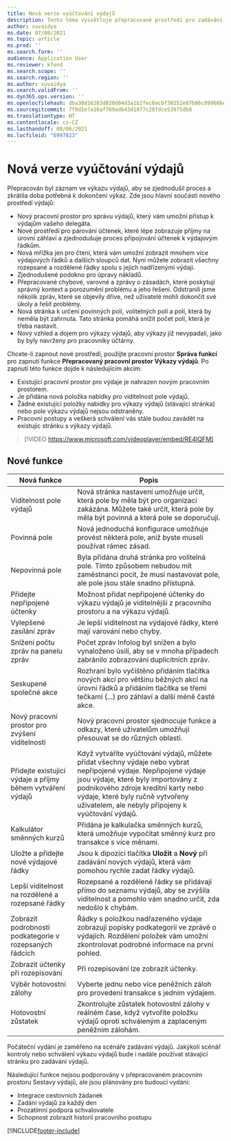 ```yaml
---
title: Nová verze vyúčtování výdajů
description: Tento téma vysvětluje přepracované prostředí pro zadávání vyúčtování výdajů.
author: suvaidya
ms.date: 07/08/2021
ms.topic: article
ms.prod: ''
ms.search.form: ''
audience: Application User
ms.reviewer: kfend
ms.search.scope: ''
ms.search.region: ''
ms.author: suvaidya
ms.search.validFrom: ''
ms.dyn365.ops.version: ''
ms.openlocfilehash: dba30d16283d820d04d3a1b2fec0acbf30252e87b86c899686ef4df0985ae6ee
ms.sourcegitcommit: 7f8d1e7a16af769adb43d1877c28fdce53975db8
ms.translationtype: HT
ms.contentlocale: cs-CZ
ms.lasthandoff: 08/06/2021
ms.locfileid: "6997823"
---
```

# <a name="expense-reports-reimagined"></a>Nová verze vyúčtování výdajů

Přepracován byl záznam ve výkazu výdajů, aby se zjednodušil proces a zkrátila doba potřebná k dokončení výkaz. Zde jsou hlavní součásti nového prostředí výdajů:

- Nový pracovní prostor pro správu výdajů, který vám umožní přístup k výdajům vašeho delegáta.
- Nové prostředí pro párování účtenek, které lépe zobrazuje příjmy na úrovni záhlaví a zjednodušuje proces připojování účtenek k výdajovým řádkům.
- Nová mřížka jen pro čtení, která vám umožní zobrazit mnohem více výdajových řádků a dalších sloupců dat. Nyní můžete zobrazit všechny rozepsané a rozdělené řádky spolu s jejich nadřízenými výdaji.
- Zjednodušené podokno pro úpravy nákladů.
- Přepracované chybové, varovné a zprávy o zásadách, které poskytují správný kontext a porozumění problému a jeho řešení. Odstranili jsme několik zpráv, které se objevily dříve, než uživatelé mohli dokončit své úkoly a řešit problémy.
- Nová stránka k určení povinných polí, volitelných polí a polí, která by neměla být zahrnuta. Tato stránka pomáhá snížit počet polí, která je třeba nastavit.
- Nový vzhled a dojem pro výkazy výdajů, aby výkazy již nevypadali, jako by byly navrženy pro pracovníky účtárny.

Chcete-li zapnout nové prostředí, použijte pracovní prostor **Správa funkcí** pro zapnutí funkce **Přepracovaný pracovní prostor Výkazy výdajů**. Po zapnutí této funkce dojde k následujícím akcím:

- Existující pracovní prostor pro výdaje je nahrazen novým pracovním prostorem.
- Je přidána nová položka nabídky pro viditelnost pole výdajů.
- Žádné existující položky nabídky pro výkazy výdajů (stávající stránka) nebo pole výkazu výdajů nejsou odstraněny.
- Pracovní postupy a veškerá schválení vás stále budou zavádět na existujíc stránku s výkazy výdajů.

> [!VIDEO https://www.microsoft.com/videoplayer/embed/RE4IQFM]

## <a name="new-features"></a>Nové funkce

| Nová funkce | Popis |
|---|----|
| Viditelnost pole výdajů | Nová stránka nastavení umožňuje určit, která pole by měla být pro organizaci zakázána. Můžete také určit, která pole by měla být povinná a která pole se doporučují. |
| Povinná pole | Nová jednoduchá konfigurace umožňuje provést některá pole, aniž byste museli používat rámec zásad. |
| Nepovinná pole | Byla přidána druhá stránka pro volitelná pole. Tímto způsobem nebudou mít zaměstnanci pocit, že musí nastavovat pole, ale pole jsou stále snadno přístupná. |
| Přidejte nepřipojené účtenky | Možnost přidat nepřipojené účtenky do výkazu výdajů je viditelnější z pracovního prostoru a na výkazu výdajů. |
| Vylepšené zasílání zpráv | Je lepší viditelnost na výdajové řádky, které mají varování nebo chyby. |
| Snížení počtu zpráv na panelu zpráv| Počet zpráv Infolog byl snížen a bylo vynaloženo úsilí, aby se v mnoha případech zabránilo zobrazování duplicitních zpráv. |
| Seskupené společné akce | Rozhraní bylo vyčištěno přidáním tlačítka nových akcí pro většinu běžných akcí na úrovni řádků a přidáním tlačítka se třemi tečkami (...) pro záhlaví a další méně časté akce. |
| Nový pracovní prostor pro zvýšení viditelnosti | Nový pracovní prostor sjednocuje funkce a odkazy, které uživatelům umožňují přesouvat se do různých oblastí. |
| Přidejte existující výdaje a příjmy během vytváření výdajů | Když vytváříte vyúčtování výdajů, můžete přidat všechny výdaje nebo vybrat nepřipojené výdaje. Nepřipojené výdaje jsou výdaje, které byly importovány z podnikového zdroje kreditní karty nebo výdaje, které byly ručně vytvořeny uživatelem, ale nebyly připojeny k vyúčtování výdajů.|
| Kalkulátor směnných kurzů | Přidána je kalkulačka směnných kurzů, která umožňuje vypočítat směnný kurz pro transakce s více měnami. |
| Uložte a přidejte nové výdajové řádky | Jsou k dipozici tlačítka **Uložit** a **Nový** při zadávání nových výdajů, která vám pomohou rychle zadat řádky výdajů. |
| Lepší viditelnost na rozdělené a rozepsané řádky | Rozepsané a rozdělené řádky se přidávají přímo do seznamu výdajů, aby se zvýšila viditelnost a pomohlo vám snadno určit, zda nedošlo k chybám. |
| Zobrazit podrobnosti podkategorie v rozepsaných řádcích | Řádky s položkou nadřazeného výdaje zobrazují popisky podkategorií ve zprávě o výdajích. Rozdělení položek vám umožní zkontrolovat podrobné informace na první pohled.|
| Zobrazit účtenky při rozepisování | Při rozepisování lze zobrazit účtenky. |
| Výběr hotovostní zálohy | Vyberte jednu nebo více peněžních záloh pro provedení transakce s jedním výdajem. |
| Hotovostní zůstatek | Zkontrolujte zůstatek hotovostní zálohy v reálném čase, když vytvoříte položku výdajů oproti schváleným a zaplaceným peněžním zálohám. |

Počáteční vydání je zaměřeno na scénáře zadávání výdajů. Jakýkoli scénář kontroly nebo schválení výkazu výdajů bude i nadále používat stávající stránku pro zadávání výdajů.


Následující funkce nejsou podporovány v přepracovaném pracovním prostoru Sestavy výdajů, ale jsou plánovány pro budoucí vydání: 

- Integrace cestovních žádanek
- Zadání výdajů za každý den
- Prozatímní podpora schvalovatele
- Schopnost zobrazit historii pracovního postupu


[!INCLUDE[footer-include](../includes/footer-banner.md)]
